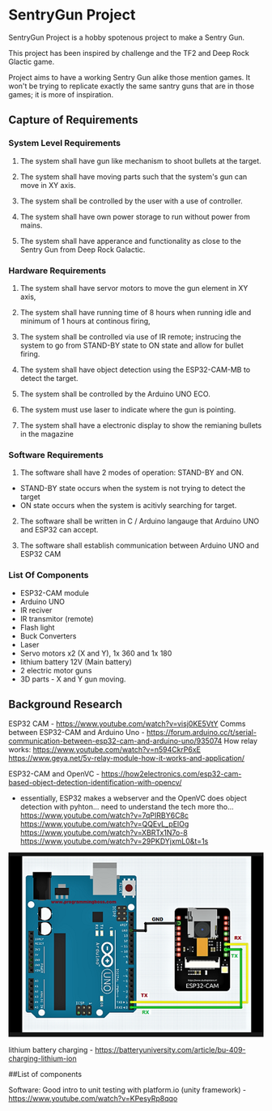 # SentryGun Project

SentryGun Project is a hobby spotenous project to make a Sentry Gun.

This project has been inspired by challenge and the TF2 and Deep Rock Glactic game.

Project aims to have a working Sentry Gun alike those mention games.
It won't be trying to replicate exactly the same santry guns that are in those games; it is more of inspiration.

## Capture of Requirements

### System Level Requirements

1. The system shall have gun like mechanism to shoot bullets at the target.

2. The system shall have moving parts such that the system's gun can move in XY axis.

3. The system shall be controlled by the user with a use of controller.

4. The system shall have own power storage to run without power from mains.

5. The system shall have apperance and functionality as close to the Sentry Gun from Deep Rock Galactic.

### Hardware Requirements

1. The system shall have servor motors to move the gun element in XY axis,

2. The system shall have running time of 8 hours when running idle and minimum of 1 hours at continous firing,

3. The system shall be controlled via use of IR remote; instrucing the system to go from STAND-BY state to ON state and allow for bullet firing.

4. The system shall have object detection using the ESP32-CAM-MB to detect the target.

5. The system shall be controlled by the Arduino UNO ECO.

6. The system must use laser to indicate where the gun is pointing.

7. The system shall have a electronic display to show the remianing bullets in the magazine

### Software Requirements

1. The software shall have 2 modes of operation: STAND-BY and ON.
- STAND-BY state occurs when the system is not trying to detect the target 
- ON state occurs when the system is acitivly searching for target.

2. The software shall be written in C / Arduino langauge that Arduino UNO and ESP32 can accept.

3. The software shall establish communication between Arduino UNO and ESP32 CAM



### List Of Components

- ESP32-CAM module 
- Arduino UNO 
- IR reciver
- IR transmitor (remote)
- Flash light
- Buck Converters
- Laser 
- Servo motors x2 (X and Y), 1x 360 and 1x 180
- lithium battery 12V (Main battery)
- 2 electric motor guns		
- 3D parts - X and Y gun moving.



## Background Research
ESP32 CAM - https://www.youtube.com/watch?v=visj0KE5VtY
Comms between ESP32-CAM and Arduino Uno - https://forum.arduino.cc/t/serial-communication-between-esp32-cam-and-arduino-uno/935074
How relay works:
https://www.youtube.com/watch?v=n594CkrP6xE
https://www.geya.net/5v-relay-module-how-it-works-and-application/

ESP32-CAM and OpenVC - https://how2electronics.com/esp32-cam-based-object-detection-identification-with-opencv/
- essentially, ESP32 makes a webserver and the OpenVC does object detection with pyhton... need to understand the tech more tho...
https://www.youtube.com/watch?v=7qPIRBY6C8c
https://www.youtube.com/watch?v=QQEvL_pElOg
https://www.youtube.com/watch?v=XBRTx1N7o-8
https://www.youtube.com/watch?v=29PKDYjxmL0&t=1s

![](/Imgs/Serial%20connection%20ATMEGA328%20%26%20ESP-32%20CAM%20.png)

lithium battery charging - https://batteryuniversity.com/article/bu-409-charging-lithium-ion

##List of components

Software:
Good intro to unit testing with platform.io (unity framework) - https://www.youtube.com/watch?v=KPesyRp8qqo
